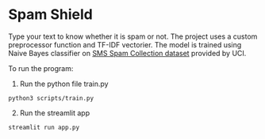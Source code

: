 # Spam Shield

Type your text to know whether it is spam or not. The project uses a custom preprocessor function and TF-IDF vectorier. The model is trained using Naive Bayes classifier on [SMS Spam Collection dataset](https://archive.ics.uci.edu/dataset/228/sms+spam+collection) provided by UCI.

To run the program:
1. Run the python file train.py
```
python3 scripts/train.py
```

2. Run the streamlit app
```
streamlit run app.py
```